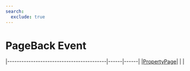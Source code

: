 ```yaml
---
search:
  exclude: true
---
```


<h1 class="heading"><span class="name">PageBack Event</span></h1>

|------------------------------------------|------|------|
|[PropertyPage](../objects/propertypage.md)|&nbsp;|&nbsp;|
